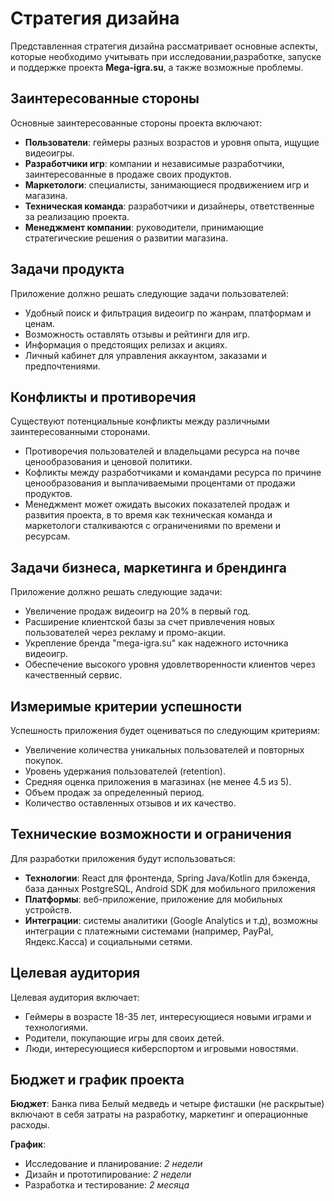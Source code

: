# Стратегия дизайна

Представленная стратегия дизайна рассматривает основные аспекты, которые необходимо учитывать при исследовании,разработке, запуске и поддержке проекта **Mega-igra.su**, а также возможные проблемы.
## Заинтересованные стороны

Основные заинтересованные стороны проекта включают:

- **Пользователи**: геймеры разных возрастов и уровня опыта, ищущие видеоигры.
- **Разработчики игр**: компании и независимые разработчики, заинтересованные в продаже своих продуктов.
- **Маркетологи**: специалисты, занимающиеся продвижением игр и магазина.
- **Техническая команда**: разработчики и дизайнеры, ответственные за реализацию проекта.
- **Менеджмент компании**: руководители, принимающие стратегические решения о развитии магазина.

## Задачи продукта

Приложение должно решать следующие задачи пользователей:

- Удобный поиск и фильтрация видеоигр по жанрам, платформам и ценам.
- Возможность оставлять отзывы и рейтинги для игр.
- Информация о предстоящих релизах и акциях.
- Личный кабинет для управления аккаунтом, заказами и предпочтениями.

## Конфликты и противоречия

Существуют потенциальные конфликты между различными заинтересованными сторонами.

- Противоречия пользователей и владельцами ресурса на почве ценообразования и ценовой политики.
- Кофликты между разработчиками и командами ресурса по причине ценообразования и выплачиваемыми процентами от продажи продуктов.
- Менеджмент может ожидать высоких показателей продаж и развития проекта, в то время как техническая команда и маркетологи сталкиваются с ограничениями по времени и ресурсам.

## Задачи бизнеса, маркетинга и брендинга

Приложение должно решать следующие задачи:

- Увеличение продаж видеоигр на 20% в первый год.
- Расширение клиентской базы за счет привлечения новых пользователей через рекламу и промо-акции.
- Укрепление бренда "mega-igra.su" как надежного источника видеоигр.
- Обеспечение высокого уровня удовлетворенности клиентов через качественный сервис.

## Измеримые критерии успешности

Успешность приложения будет оцениваться по следующим критериям:

- Увеличение количества уникальных пользователей и повторных покупок.
- Уровень удержания пользователей (retention).
- Средняя оценка приложения в магазинах (не менее 4.5 из 5).
- Объем продаж за определенный период.
- Количество оставленных отзывов и их качество.

## Технические возможности и ограничения

Для разработки приложения будут использоваться:

- **Технологии**: React для фронтенда, Spring Java/Kotlin для бэкенда, база данных PostgreSQL, Android SDK для мобильного приложения
- **Платформы**: веб-приложение, приложение для мобильных устройств.
- **Интеграции**: системы аналитики (Google Analytics и т.д), возможны интеграции с платежными системами (например, PayPal, Яндекс.Касса) и социальными сетями.

## Целевая аудитория

Целевая аудитория включает:

- Геймеры в возрасте 18-35 лет, интересующиеся новыми играми и технологиями.
- Родители, покупающие игры для своих детей.
- Люди, интересующиеся киберспортом и игровыми новостями.

## Бюджет и график проекта

**Бюджет**: 
Банка пива Белый медведь и четыре фисташки (не раскрытые) 
включают в себя затраты на разработку, маркетинг и операционные расходы.

**График**:
- Исследование и планирование: _2 недели_
- Дизайн и прототипирование: _2 недели_
- Разработка и тестирование: _2 месяца_
